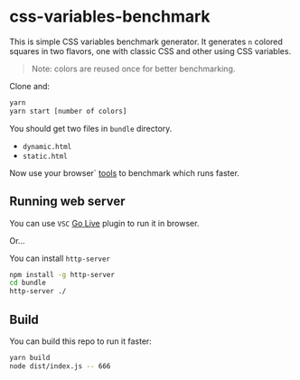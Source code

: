 # css-variables-benchmark

This is simple CSS variables benchmark generator. It generates `n` colored squares in two flavors, one with classic CSS and other using CSS variables. 

> Note: colors are reused once for better benchmarking.

Clone and:

```bash
yarn 
yarn start [number of colors]
```

You should get two files in `bundle` directory.

* `dynamic.html`
* `static.html`

Now use your browser` [tools](https://developer.chrome.com/docs/devtools/evaluate-performance/) to benchmark which runs faster.

## Running web server

You can use `VSC` [Go Live](https://marketplace.visualstudio.com/items?itemName=ritwickdey.LiveServer) plugin to run it in browser.

Or...

You can install `http-server`

```bash
npm install -g http-server
cd bundle
http-server ./
```

## Build

You can build this repo to run it faster:

```bash
yarn build
node dist/index.js -- 666
```
